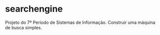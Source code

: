 # searchengine
Projeto do 7º Período de Sistemas de Informação. Construir uma máquina de busca simples.
